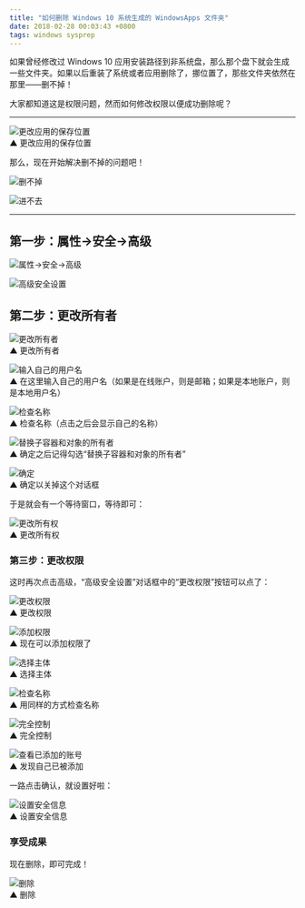 ```yaml
---
title: "如何删除 Windows 10 系统生成的 WindowsApps 文件夹"
date: 2018-02-28 00:03:43 +0800
tags: windows sysprep
---
```


如果曾经修改过 Windows 10 应用安装路径到非系统盘，那么那个盘下就会生成一些文件夹。如果以后重装了系统或者应用删除了，挪位置了，那些文件夹依然在那里——删不掉！

大家都知道这是权限问题，然而如何修改权限以便成功删除呢？

---

![更改应用的保存位置](/static/posts/2018-02-27-23-27-02.png)  
▲ 更改应用的保存位置

那么，现在开始解决删不掉的问题吧！

![删不掉](/static/posts/2018-02-27-23-35-59.png)

![进不去](/static/posts/2018-02-27-23-42-28.png)

---

## 第一步：属性→安全→高级

![属性→安全→高级](/static/posts/2018-02-27-23-43-28.png)

![高级安全设置](/static/posts/2018-02-27-23-44-09.png)

## 第二步：更改所有者

![更改所有者](/static/posts/2018-02-27-23-44-57.png)  
▲ 更改所有者

![输入自己的用户名](/static/posts/2018-02-27-23-45-24.png)  
▲ 在这里输入自己的用户名（如果是在线账户，则是邮箱；如果是本地账户，则是本地用户名）

![检查名称](/static/posts/2018-02-27-23-46-34.png)  
▲ 检查名称（点击之后会显示自己的名称）

![替换子容器和对象的所有者](/static/posts/2018-02-27-23-48-17.png)  
▲ 确定之后记得勾选“替换子容器和对象的所有者”

![确定](/static/posts/2018-02-27-23-49-29.png)  
▲ 确定以关掉这个对话框

于是就会有一个等待窗口，等待即可：

![更改所有权](/static/posts/2018-02-27-23-58-56.png)  
▲ 更改所有权

### 第三步：更改权限

这时再次点击高级，“高级安全设置”对话框中的“更改权限”按钮可以点了：

![更改权限](/static/posts/2018-02-27-23-51-16.png)  
▲ 更改权限

![添加权限](/static/posts/2018-02-27-23-52-47.png)  
▲ 现在可以添加权限了

![选择主体](/static/posts/2018-02-27-23-53-35.png)  
▲ 选择主体

![检查名称](/static/posts/2018-02-27-23-46-34.png)  
▲ 用同样的方式检查名称

![完全控制](/static/posts/2018-02-27-23-55-20.png)  
▲ 完全控制

![查看已添加的账号](/static/posts/2018-02-27-23-55-54.png)  
▲ 发现自己已被添加

一路点击确认，就设置好啦：

![设置安全信息](/static/posts/2018-02-27-23-56-33.png)  
▲ 设置安全信息

### 享受成果

现在删除，即可完成！

![删除](/static/posts/2018-02-28-00-02-59.png)  
▲ 删除
